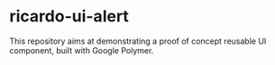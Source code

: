 ricardo-ui-alert
============

This repository aims at demonstrating a proof of concept reusable UI component, built with Google Polymer.
